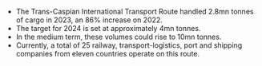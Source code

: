 
+ The Trans-Caspian International Transport Route handled 2.8mn tonnes of cargo in 2023, an 86% increase on 2022. 
+ The target for 2024 is set at approximately 4mn tonnes. 
+ In the medium term, these volumes could rise to 10mn tonnes. 
+ Currently, a total of 25 railway, transport-logistics, port and shipping companies from eleven countries operate on this route.